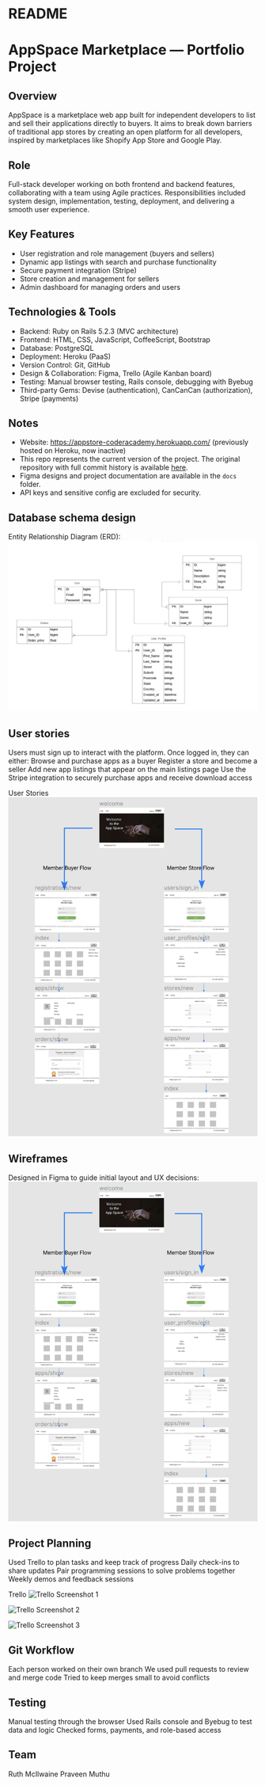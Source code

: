 # README

# AppSpace Marketplace — Portfolio Project

## Overview  
AppSpace is a marketplace web app built for independent developers to list and sell their applications directly to buyers. It aims to break down barriers of traditional app stores by creating an open platform for all developers, inspired by marketplaces like Shopify App Store and Google Play.

## Role  
Full-stack developer working on both frontend and backend features, collaborating with a team using Agile practices. Responsibilities included system design, implementation, testing, deployment, and delivering a smooth user experience.

## Key Features  
- User registration and role management (buyers and sellers)  
- Dynamic app listings with search and purchase functionality  
- Secure payment integration (Stripe)  
- Store creation and management for sellers  
- Admin dashboard for managing orders and users  

## Technologies & Tools  
- Backend: Ruby on Rails 5.2.3 (MVC architecture)  
- Frontend: HTML, CSS, JavaScript, CoffeeScript, Bootstrap  
- Database: PostgreSQL  
- Deployment: Heroku (PaaS)  
- Version Control: Git, GitHub  
- Design & Collaboration: Figma, Trello (Agile Kanban board)  
- Testing: Manual browser testing, Rails console, debugging with Byebug  
- Third-party Gems: Devise (authentication), CanCanCan (authorization), Stripe (payments)


## Notes
- Website: https://appstore-coderacademy.herokuapp.com/ (previously hosted on Heroku, now inactive)
- This repo represents the current version of the project. The original repository with full commit history is available [here](https://github.com/ruthmci/rails-appstore).
- Figma designs and project documentation are available in the `docs` folder.
- API keys and sensitive config are excluded for security.

## Database schema design
Entity Relationship Diagram (ERD):
![ERD](/docs/application-store-erd.jpeg "ERD")

## User stories
Users must sign up to interact with the platform. Once logged in, they can either:
Browse and purchase apps as a buyer
Register a store and become a seller
Add new app listings that appear on the main listings page
Use the Stripe integration to securely purchase apps and receive download access

User Stories
![User Stories](/docs/Figma:User.png "User Stories")

## Wireframes
Designed in Figma to guide initial layout and UX decisions:
![Figma Wireframes](/docs/Figma:User.png "Figma Wireframes")

## Project Planning
Used Trello to plan tasks and keep track of progress
Daily check-ins to share updates
Pair programming sessions to solve problems together
Weekly demos and feedback sessions

Trello
![Trello Screenshot 1](/docs/Trello-1.png "Trello Screenshot 1")

![Trello Screenshot 2](/docs/Trello-2.png "Trello Screenshot 2")

![Trello Screenshot 3](/docs/Trello-3.png "Trello Screenshot 3")


## Git Workflow
Each person worked on their own branch
We used pull requests to review and merge code
Tried to keep merges small to avoid conflicts

## Testing
Manual testing through the browser
Used Rails console and Byebug to test data and logic
Checked forms, payments, and role-based access

## Team
Ruth McIlwaine
Praveen Muthu
